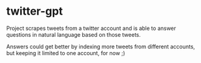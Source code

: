 # twitter-gpt

Project scrapes tweets from a twitter account and is able to answer questions in natural language based on those tweets. 

Answers could get better by indexing more tweets from different accounts, but keeping it limited to one account, for now ;)
